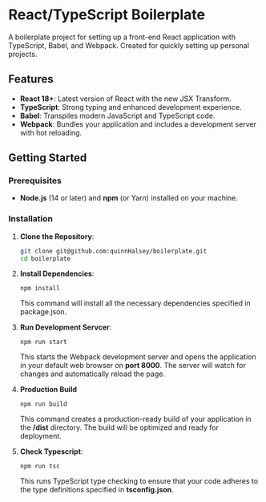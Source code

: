 # React/TypeScript Boilerplate

A boilerplate project for setting up a front-end React application with TypeScript, Babel, and Webpack. Created for quickly setting up personal projects.

## Features

- **React 18+**: Latest version of React with the new JSX Transform.
- **TypeScript**: Strong typing and enhanced development experience.
- **Babel**: Transpiles modern JavaScript and TypeScript code.
- **Webpack**: Bundles your application and includes a development server with hot reloading.

## Getting Started

### Prerequisites

- **Node.js** (14 or later) and **npm** (or Yarn) installed on your machine.

### Installation

1. **Clone the Repository**:

   ```bash
   git clone git@github.com:quinnHalsey/boilerplate.git
   cd boilerplate

2. **Install Dependencies**:

   ```
   npm install
    ```
    This command will install all the necessary dependencies specified in package.json.

3. **Run Development Servcer**:

    ```
    npm run start
    ```
    This starts the Webpack development server and opens the application in your default web browser on **port 8000**. The server will watch for changes and automatically reload the page.


4. **Production Build**

    ```
    npm run build
    ```
    This command creates a production-ready build of your application in the **/dist** directory. The build will be optimized and ready for deployment.


5. **Check Typescript**:

    ```
    npm run tsc
    ```
    This runs TypeScript type checking to ensure that your code adheres to the type definitions specified in **tsconfig.json**.



